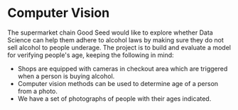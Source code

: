 # Computer Vision
The supermarket chain Good Seed would like to explore whether Data Science can help them adhere to alcohol laws by making sure they do not sell alcohol to people underage. 
The project is to build and evaluate a model for verifying people's age, keeping the following in mind:
- Shops are equipped with cameras in checkout area which are triggered when a person is buying alcohol.
- Computer vision methods can be used to determine age of a person from a photo.
- We have a set of photographs of people with their ages indicated.
